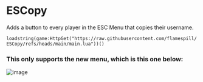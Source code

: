 # ESCopy
Adds a button to every player in the ESC Menu that copies their username.

```loadstring(game:HttpGet("https://raw.githubusercontent.com/flamespill/ESCopy/refs/heads/main/main.lua"))()```

### This only supports the new menu, which is this one below:
![image](https://github.com/user-attachments/assets/eac77b7b-1b9f-4893-bf58-d38fdc41b84a)
